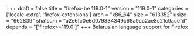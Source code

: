 +++
draft = false
title = "firefox-be 119.0-1"
version = "119.0-1"
categories = ['locale-extra', 'firefox-extensions']
arch = "x86_64"
size = "613352"
usize = "662839"
sha1sum = "a2e6fc0e6d079834349c68a9cc2ae8c21c9acefd"
depends = "['firefox>=119.0']"
+++
Belarusian language support for Firefox
